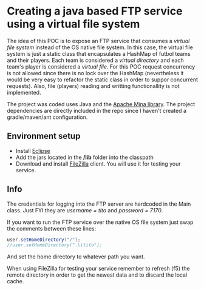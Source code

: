 Creating a java based FTP service using a virtual file system
=========

The idea of this POC is to expose an FTP service that consumes a *virtual file system* instead of the OS native file system. In this case, the virtual file system is just a static class that encapsulates a HashMap of futbol teams and their players. Each team is considered a *virtual directory* and each team's player is considered a *virtual file*. For this POC request concurrency is not allowed since there is no lock over the HashMap (nevertheless it would be very easy to refactor the static class in order to suppor concurrent requests). Also, file (players) reading and writting functionallity is not implemented.

The project was coded uses Java and the [Apache Mina library](https://mina.apache.org/ftpserver-project/features.html). The project dependencies are directly included in the repo since I haven't created a gradle/maven/ant configuration.

Environment setup
---------

*   Install [Eclipse](https://eclipse.org/downloads/)
*   Add the jars located in the **\/lib** folder into the classpath
*   Download and install [FileZilla](https://filezilla-project.org/) client. You will use it for testing your service.

Info
---------

The credentials for logging into the FTP server are hardcoded in the Main class. Just FYI they are *username = tito* and *password = 7170*.

If you want to run the FTP service over the native OS file system just swap the comments between these lines:

```java
user.setHomeDirectory("/");
//user.setHomeDirectory(".\\tito");
```

And set the home directory to whatever path you want.

When using FileZilla for testing your service remember to refresh (f5) the remote directory in order to get the newest data and to discard the local cache.
